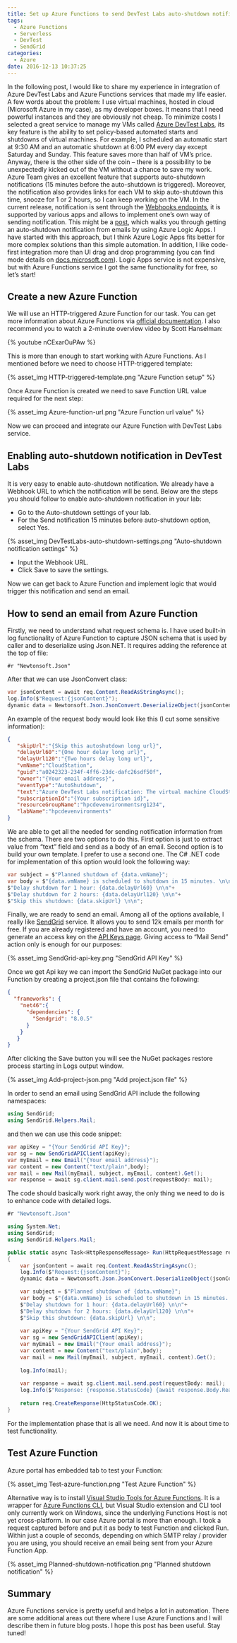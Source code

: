 ```yaml
---
title: Set up Azure Functions to send DevTest Labs auto-shutdown notification
tags:
  - Azure Functions
  - Serverless
  - DevTest
  - SendGrid
categories:
  - Azure
date: 2016-12-13 10:37:25
---
```



In the following post, I would like to share my experience in integration of Azure DevTest Labs and Azure Functions services that made my life easier. A few words about the problem: I use virtual machines, hosted in cloud (Microsoft Azure in my case), as my developer boxes. It means that I need powerful instances and they are obviously not cheap. To minimize costs I selected a great service to manage my VMs called [Azure DevTest Labs](https://azure.microsoft.com/en-us/services/devtest-lab/), its key feature is the ability to set policy-based automated starts and shutdowns of virtual machines. For example, I scheduled an automatic start at 9:30 AM and an automatic shutdown at 6:00 PM every day except Saturday and Sunday. This feature saves more than half of VM’s price. Anyway, there is the other side of the coin – there is a possibility to be unexpectedly kicked out of the VM without a chance to save my work. Azure Team gives an excellent feature that supports auto-shutdown notifications (15 minutes before the auto-shutdown is triggered). Moreover, the notification also provides links for each VM to skip auto-shutdown this time, snooze for 1 or 2 hours, so I can keep working on the VM. In the current release, notification is sent through the [Webhooks endpoints](https://en.wikipedia.org/wiki/Webhook), it is supported by various apps and allows to implement one’s own way of sending notification. This might be a [post](https://blogs.msdn.microsoft.com/devtestlab/2016/08/30/set-up-devtest-labs-to-send-auto-shutdown-notification/), which walks you through getting an auto-shutdown notification from emails by using Azure Logic Apps. I have started with this approach, but I think Azure Logic Apps fits better for more complex solutions than this simple automation. In addition, I like code-first integration more than UI drag and drop programming (you can find mode details on [docs.microsoft.com](https://docs.microsoft.com/en-us/azure/azure-functions/functions-compare-logic-apps-ms-flow-webjobs)). Logic Apps service is not expensive, but with Azure Functions service I got the same functionality for free, so let’s start!

## Create a new Azure Function

We will use an HTTP-triggered Azure Function for our task. You can get more information about Azure Functions via [official documentation](https://azure.microsoft.com/en-in/services/functions/). I also recommend you to watch a 2-minute overview video by Scott Hanselman:

{% youtube nCExarOuPAw %}

This is more than enough to start working with Azure Functions. As I mentioned before we need to choose HTTP-triggered template:

{% asset_img HTTP-triggered-template.png "Azure Function setup" %}

Once Azure Function is created we need to save Function URL value required for the next step:

{% asset_img Azure-function-url.png "Azure Function url value" %}

Now we can proceed and integrate our Azure Function with DevTest Labs service.

## Enabling auto-shutdown notification in DevTest Labs

It is very easy to enable auto-shutdown notification. We already have a Webhook URL to which the notification will be send. Below are the steps you should follow to enable auto-shutdown notification in your lab:

- Go to the Auto-shutdown settings of your lab.
- For the Send notification 15 minutes before auto-shutdown option, select Yes.

{% asset_img DevTestLabs-auto-shutdown-settings.png "Auto-shutdown notification settings" %}

- Input the Webhook URL.
- Click Save to save the settings.

Now we can get back to Azure Function and implement logic that would trigger this notification and send an email.

## How to send an email from Azure Function

Firstly, we need to understand what request schema is. I have used built-in log functionality of Azure Function to capture JSON schema that is used by caller and to deserialize using Json.NET. It requires adding the reference at the top of file:

```
#r "Newtonsoft.Json"
```

After that we can use JsonConvert class:

```cs
var jsonContent = await req.Content.ReadAsStringAsync();
log.Info($"Request:{jsonContent}");
dynamic data = Newtonsoft.Json.JsonConvert.DeserializeObject(jsonContent);
```

An example of the request body would look like this (I cut some sensitive information):

```json
{
   "skipUrl":"{Skip this autoshutdown long url}",
   "delayUrl60":"{One hour delay long url}",
   "delayUrl120":"{Two hours delay long url}",
   "vmName":"CloudStation",
   "guid":"a0242323-234f-4ff6-23dc-dafc26sdf50f",
   "owner":"{Your email address}",
   "eventType":"AutoShutdown",
   "text":"Azure DevTest Labs notification: The virtual machine CloudStation in lab hpcdevenvironments with subscriptionId {Your subscription id} is scheduled for automatic shutdown in 15 minutes. Machine user is {Your email address}. <https://prod.skipdelay.vsdth.visualstudio.com/skip?...|Skip> this autoshutdown. <https://prod.skipdelay.vsdth.visualstudio.com/delay?...|Delay one hour>. <https://prod.skipdelay.vsdth.visualstudio.com/delay? ...|Delay two hours>.",
   "subscriptionId":"{Your subscription id}",
   "resourceGroupName":"hpcdevenvironmentsrg1234",
   "labName":"hpcdevenvironments"
}
```

We are able to get all the needed for sending notification information from the schema. There are two options to do this. First option is just to extract value from “text” field and send as a body of an email. Second option is to build your own template. I prefer to use a second one. The C# .NET code for implementation of this option would look the following way:

```cs
var subject = $"Planned shutdown of {data.vmName}";
var body = $"{data.vmName} is scheduled to shutdown in 15 minutes. \n\n"+
$"Delay shutdown for 1 hour: {data.delayUrl60} \n\n"+
$"Delay shutdown for 2 hours: {data.delayUrl120} \n\n"+
$"Skip this shutdown: {data.skipUrl} \n\n";
```

Finally, we are ready to send an email. Among all of the options available, I really like [SendGrid](https://sendgrid.com/) service. It allows you to send 12k emails per month for free. If you are already registered and have an account, you need to generate an access key on the [API Keys page](https://app.sendgrid.com/settings/api_keys). Giving access to “Mail Send” action only is enough for our purposes:

{% asset_img SendGrid-api-key.png "SendGrid API Key" %}

Once we get Api key we can import the SendGrid NuGet package into our Function by creating a project.json file that contains the following:

```json
{
  "frameworks": {
    "net46":{
      "dependencies": {
        "Sendgrid": "8.0.5"
      }
    }
   }
}
```

After clicking the Save button you will see the NuGet packages restore process starting in Logs output window.

{% asset_img Add-project-json.png "Add project.json file" %}

In order to send an email using SendGrid API include the following namespaces:

```cs
using SendGrid;
using SendGrid.Helpers.Mail;
```
and then we can use this code snippet:

```cs
var apiKey = "{Your SendGrid API Key}";
var sg = new SendGridAPIClient(apiKey);
var myEmail = new Email("{Your email address}");
var content = new Content("text/plain",body);
var mail = new Mail(myEmail, subject, myEmail, content).Get();
var response = await sg.client.mail.send.post(requestBody: mail);
```

The code should basically work right away, the only thing we need to do is to enhance code with detailed logs. 

```cs
#r "Newtonsoft.Json"

using System.Net;
using SendGrid;
using SendGrid.Helpers.Mail;

public static async Task<HttpResponseMessage> Run(HttpRequestMessage req, TraceWriter log)
{
    var jsonContent = await req.Content.ReadAsStringAsync();
    log.Info($"Request:{jsonContent}");
    dynamic data = Newtonsoft.Json.JsonConvert.DeserializeObject(jsonContent);

    var subject = $"Planned shutdown of {data.vmName}";
    var body = $"{data.vmName} is scheduled to shutdown in 15 minutes. \n\n"+
    $"Delay shutdown for 1 hour: {data.delayUrl60} \n\n"+
    $"Delay shutdown for 2 hours: {data.delayUrl120} \n\n"+
    $"Skip this shutdown: {data.skipUrl} \n\n";
    
    var apiKey = "{Your SendGrid API Key}";
    var sg = new SendGridAPIClient(apiKey);
    var myEmail = new Email("{Your email address}");
    var content = new Content("text/plain",body);
    var mail = new Mail(myEmail, subject, myEmail, content).Get();
    
    log.Info(mail);
    
    var response = await sg.client.mail.send.post(requestBody: mail);
    log.Info($"Response: {response.StatusCode} {await response.Body.ReadAsStringAsync()}");
    
    return req.CreateResponse(HttpStatusCode.OK);
}
```

For the implementation phase that is all we need. And now it is about time to test functionality.

## Test Azure Function

Azure portal has embedded tab to test your Function:

{% asset_img Test-azure-function.png "Test Azure Function" %}

Alternative way is to install [Visual Studio Tools for Azure Functions](https://blogs.msdn.microsoft.com/webdev/2016/12/01/visual-studio-tools-for-azure-functions/). It is a wrapper for [Azure Functions CLI](https://www.npmjs.com/package/azure-functions-cli), but Visual Studio extension and CLI tool only currently work on Windows, since the underlying Functions Host is not yet cross-platform.
In our case Azure portal is more than enough. I took a request captured before and put it as body to test Function and clicked Run. Within just a couple of seconds, depending on which SMTP relay / provider you are using, you should receive an email being sent from your Azure Function App.

{% asset_img Planned-shutdown-notification.png "Planned shutdown notification" %}

## Summary

Azure Functions service is pretty useful and helps a lot in automation. There are some additional areas out there where I use Azure Functions and I will describe them in future blog posts. I hope this post has been useful. Stay tuned!